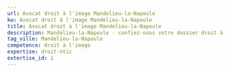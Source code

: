 ```yaml
---
url: Avocat droit à l'image Mandelieu-la-Napoule
kw: Avocat droit à l'image Mandelieu-la-Napoule
title: Avocat droit à l'image Mandelieu-la-Napoule
description: Mandelieu-la-Napoule - confiez-nous votre dossier droit à l'image
tag_ville: Mandelieu-la-Napoule
competence: droit à l'image
expertise: droit-ntic
extertise_id: 1
---
```

